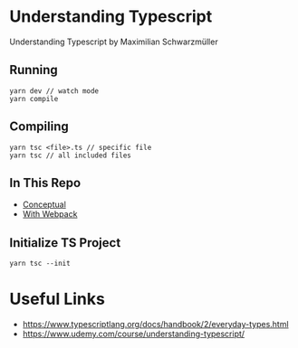 <!-- @format -->

# Understanding Typescript

Understanding Typescript by Maximilian Schwarzmüller

## Running

```
yarn dev // watch mode
yarn compile
```

## Compiling

```
yarn tsc <file>.ts // specific file
yarn tsc // all included files
```

## In This Repo

-  [Conceptual](src/)
-  [With Webpack](webpack-with-ts/)

## Initialize TS Project

```
yarn tsc --init
```

# Useful Links

-  https://www.typescriptlang.org/docs/handbook/2/everyday-types.html
-  https://www.udemy.com/course/understanding-typescript/

